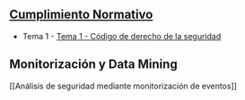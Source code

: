 ## [Cumplimiento Normativo](https://github.com/Elenadr/Apuntes_Master_VIU/tree/main/Cumplimiento%20normativo)

* Tema 1 - [Tema 1 - Código de derecho de la seguridad](https://github.com/Elenadr/Apuntes_Master_VIU/blob/main/Cumplimiento%20normativo/Tema%201%20-%20C%C3%B3digo%20de%20derecho%20de%20la%20seguridad.md)

## Monitorización y Data Mining

[[Análisis de seguridad mediante  monitorización de eventos]]
